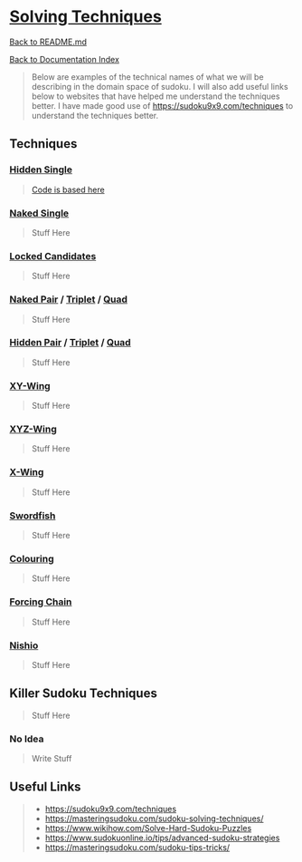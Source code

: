 # [Solving Techniques](https://en.wikipedia.org/wiki/Glossary_of_Sudoku)

[Back to README.md](../README.md)

[Back to Documentation Index](./Index.md)

> Below are examples of the technical names of what we will be describing in the domain space of sudoku.
> I will also add useful links below to websites that have helped me understand the techniques better.
> I have made good use of https://sudoku9x9.com/techniques to understand the techniques better.

## Techniques

### [Hidden Single][1]
> [Code is based here](../sudoku-solver/src/main/kotlin/org/ash/french/killer/sudoko/solvers/HiddenSingle.kt)

### [Naked Single][2]
> Stuff Here

### [Locked Candidates][3]
> Stuff Here

### [Naked Pair][4] / [Triplet][13] / [Quad][14]
> Stuff Here

### [Hidden Pair][5] / [Triplet][15] / [Quad][16]
> Stuff Here

### [XY-Wing][6]
> Stuff Here

### [XYZ-Wing][7]
> Stuff Here

### [X-Wing][8]
> Stuff Here

### [Swordfish][9]
> Stuff Here

### [Colouring][10]
> Stuff Here

### [Forcing Chain][11]
> Stuff Here

### [Nishio][12]
> Stuff Here

## Killer Sudoku Techniques
> Stuff Here

### No Idea
> Write Stuff

## Useful Links

> * https://sudoku9x9.com/techniques
> * https://masteringsudoku.com/sudoku-solving-techniques/
> * https://www.wikihow.com/Solve-Hard-Sudoku-Puzzles
> * https://www.sudokuonline.io/tips/advanced-sudoku-strategies
> * https://masteringsudoku.com/sudoku-tips-tricks/

[1]: https://sudoku9x9.com/techniques/hiddensingle/
[2]: https://sudoku9x9.com/techniques/nakedsingle/
[3]: https://sudoku9x9.com/techniques/lockedcandidates/
[4]: https://sudoku9x9.com/techniques/nakedpair
[5]: https://sudoku9x9.com/techniques/hiddenpair/   
[6]: https://sudoku9x9.com/techniques/xywing/
[7]: https://sudoku9x9.com/techniques/xyzwing/
[8]: https://sudoku9x9.com/techniques/xwing/
[9]: https://sudoku9x9.com/techniques/swordfish/
[10]: https://sudoku9x9.com/techniques/coloring/
[11]: https://sudoku9x9.com/techniques/forcingchain/
[12]: https://sudoku9x9.com/techniques/nishio/
[13]: https://sudoku9x9.com/techniques/nakedtriplet/
[14]: https://sudoku9x9.com/techniques/nakedquad/
[15]: https://sudoku9x9.com/techniques/hiddentriplet/
[16]: https://sudoku9x9.com/techniques/hiddenquad/
